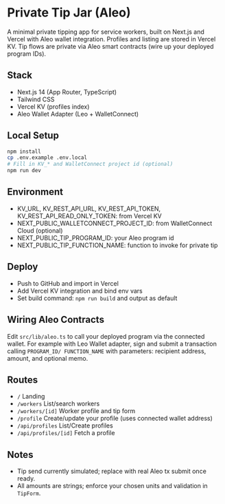 # Private Tip Jar (Aleo)

A minimal private tipping app for service workers, built on Next.js and Vercel with Aleo wallet integration. Profiles and listing are stored in Vercel KV. Tip flows are private via Aleo smart contracts (wire up your deployed program IDs).

## Stack
- Next.js 14 (App Router, TypeScript)
- Tailwind CSS
- Vercel KV (profiles index)
- Aleo Wallet Adapter (Leo + WalletConnect)

## Local Setup
```bash
npm install
cp .env.example .env.local
# Fill in KV_* and WalletConnect project id (optional)
npm run dev
```

## Environment
- KV_URL, KV_REST_API_URL, KV_REST_API_TOKEN, KV_REST_API_READ_ONLY_TOKEN: from Vercel KV
- NEXT_PUBLIC_WALLETCONNECT_PROJECT_ID: from WalletConnect Cloud (optional)
- NEXT_PUBLIC_TIP_PROGRAM_ID: your Aleo program id
- NEXT_PUBLIC_TIP_FUNCTION_NAME: function to invoke for private tip

## Deploy
- Push to GitHub and import in Vercel
- Add Vercel KV integration and bind env vars
- Set build command: `npm run build` and output as default

## Wiring Aleo Contracts
Edit `src/lib/aleo.ts` to call your deployed program via the connected wallet. For example with Leo Wallet adapter, sign and submit a transaction calling `PROGRAM_ID/ FUNCTION_NAME` with parameters: recipient address, amount, and optional memo.

## Routes
- `/` Landing
- `/workers` List/search workers
- `/workers/[id]` Worker profile and tip form
- `/profile` Create/update your profile (uses connected wallet address)
- `/api/profiles` List/Create profiles
- `/api/profiles/[id]` Fetch a profile

## Notes
- Tip send currently simulated; replace with real Aleo tx submit once ready.
- All amounts are strings; enforce your chosen units and validation in `TipForm`.
